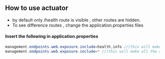 ## How to use actuator 

* by default only /health route is visible , other routes are hidden.
* To see difference routes , change the application.properties files

#### Insert the following in application.properties

```java
management.endpoints.web.exposure.include=health,info //(this will make health , info routes visible)
management.endpoints.web.exposure.include=* //(this will make all the routes visible)
```
